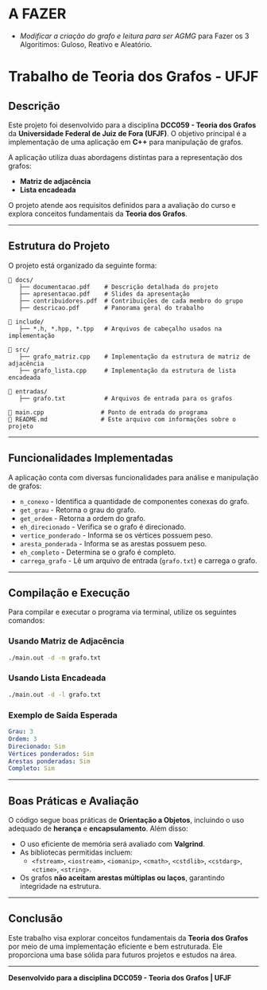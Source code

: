 # A FAZER
- *Modificar a criação do grafo e leitura para ser AGMG* para Fazer os 3 Algoritimos: Guloso, Reativo e Aleatório.



# Trabalho de Teoria dos Grafos - UFJF

## Descrição
Este projeto foi desenvolvido para a disciplina **DCC059 - Teoria dos Grafos** da **Universidade Federal de Juiz de Fora (UFJF)**. O objetivo principal é a implementação de uma aplicação em **C++** para manipulação de grafos.

A aplicação utiliza duas abordagens distintas para a representação dos grafos:
- **Matriz de adjacência**
- **Lista encadeada**

O projeto atende aos requisitos definidos para a avaliação do curso e explora conceitos fundamentais da **Teoria dos Grafos**.

---

## Estrutura do Projeto
O projeto está organizado da seguinte forma:

```
📂 docs/
   ├── documentacao.pdf    # Descrição detalhada do projeto
   ├── apresentacao.pdf    # Slides da apresentação
   ├── contribuidores.pdf  # Contribuições de cada membro do grupo
   ├── descricao.pdf       # Panorama geral do trabalho

📂 include/
   ├── *.h, *.hpp, *.tpp   # Arquivos de cabeçalho usados na implementação

📂 src/
   ├── grafo_matriz.cpp    # Implementação da estrutura de matriz de adjacência
   ├── grafo_lista.cpp     # Implementação da estrutura de lista encadeada

📂 entradas/
   ├── grafo.txt           # Arquivos de entrada para os grafos

📄 main.cpp                # Ponto de entrada do programa
📄 README.md               # Este arquivo com informações sobre o projeto
```

---

## Funcionalidades Implementadas

A aplicação conta com diversas funcionalidades para análise e manipulação de grafos:

- `n_conexo` - Identifica a quantidade de componentes conexas do grafo.
- `get_grau` - Retorna o grau do grafo.
- `get_ordem` - Retorna a ordem do grafo.
- `eh_direcionado` - Verifica se o grafo é direcionado.
- `vertice_ponderado` - Informa se os vértices possuem peso.
- `aresta_ponderada` - Informa se as arestas possuem peso.
- `eh_completo` - Determina se o grafo é completo.
- `carrega_grafo` - Lê um arquivo de entrada (`grafo.txt`) e carrega o grafo.

---

## Compilação e Execução

Para compilar e executar o programa via terminal, utilize os seguintes comandos:

### Usando Matriz de Adjacência
```bash
./main.out -d -m grafo.txt
```

### Usando Lista Encadeada
```bash
./main.out -d -l grafo.txt
```

### Exemplo de Saída Esperada
```yaml
Grau: 3  
Ordem: 3  
Direcionado: Sim  
Vértices ponderados: Sim  
Arestas ponderadas: Sim  
Completo: Sim  
```

---

## Boas Práticas e Avaliação
O código segue boas práticas de **Orientação a Objetos**, incluindo o uso adequado de **herança** e **encapsulamento**. Além disso:
- O uso eficiente de memória será avaliado com **Valgrind**.
- As bibliotecas permitidas incluem:
  - `<fstream>`, `<iostream>`, `<iomanip>`, `<cmath>`, `<cstdlib>`, `<cstdarg>`, `<ctime>`, `<string>`.
- Os grafos **não aceitam arestas múltiplas ou laços**, garantindo integridade na estrutura.

---

## Conclusão
Este trabalho visa explorar conceitos fundamentais da **Teoria dos Grafos** por meio de uma implementação eficiente e bem estruturada. Ele proporciona uma base sólida para futuros projetos e estudos na área.

---

**Desenvolvido para a disciplina DCC059 - Teoria dos Grafos | UFJF**

